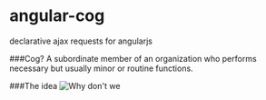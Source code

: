 angular-cog
===========
declarative ajax requests for angularjs 

###Cog?
A subordinate member of an organization who performs necessary but usually minor or routine functions.

###The idea
![Why don't we](https://raw.githubusercontent.com/chinmaymk/angular-cog/master/why.jpg)
